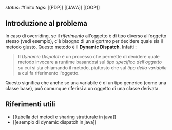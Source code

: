 *status*: #finito
*tags*:  [[PDP]] [[JAVA]] [[OOP]]

## Introduzione al problema

In caso di overriding, se il _riferimento_ all'oggetto è di tipo diverso all'oggetto stesso (vedi esempio), c'è bisogno di un algortmo per decidere quale sia il metodo giusto. Questo metodo è il __Dynamic Dispatch__. Infatti :

> Il _Dynamic Dispatch_ è un processo che permette di decidere quale metodo invocare a runtime basandosi sul _tipo specifico dell'oggetto_ su cui si sta chiamando il metodo, piuttosto che sul _tipo della variabile_ a cui fa riferimento l'oggetto. 

Questo significa che anche se una variabile è di un tipo generico (come una classe base), può comunque riferirsi a un oggetto di una classe derivata.

## Riferimenti utili

* [[tabella dei metodi e sharing strutturale in java]]
* [[esempio di dynamic dispatch in java]]